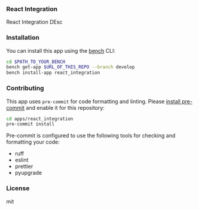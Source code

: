 ### React Integration

React Integration DEsc

### Installation

You can install this app using the [bench](https://github.com/frappe/bench) CLI:

```bash
cd $PATH_TO_YOUR_BENCH
bench get-app $URL_OF_THIS_REPO --branch develop
bench install-app react_integration
```

### Contributing

This app uses `pre-commit` for code formatting and linting. Please [install pre-commit](https://pre-commit.com/#installation) and enable it for this repository:

```bash
cd apps/react_integration
pre-commit install
```

Pre-commit is configured to use the following tools for checking and formatting your code:

- ruff
- eslint
- prettier
- pyupgrade

### License

mit
